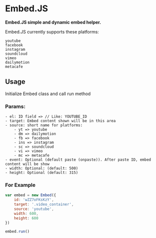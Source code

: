 # Embed.JS

**Embed.JS simple and dynamic embed helper.**

Embed.JS currently supports these platforms:

	youtube
	facebook
	instagram
	soundcloud
	vimeo
	dailymotion
	metacafe

## Usage

Initialize Embed class and call run method

### Params:

	- el: ID field => // Like: YOUTUBE_ID
	- target: Embed content shown will be in this area
	- source: short name for platforms:
		- yt => youtube
		- dm => dailymotion
		- fb => facebook
		- ins => instagram
		- sc => soundcloud
		- vi => vimeo
		- mc => metacafe
	- event: Optional (default paste (onpaste)). After paste ID, embed content will be show
	- width: Optional: (default: 500)
	- height: Optional (default: 315)

### For Example

```js
var embed = new Embed({
	id: 'wZZ7oFKsKzY',
	target: '.video_container',
	source: 'youtube',
	width: 600,
	height: 600
})

embed.run()
```
